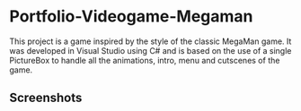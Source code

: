 # Portfolio-Videogame-Megaman

This project is a game inspired by the style of the classic MegaMan game. It was developed in Visual Studio using C# and is based on the use of a single PictureBox to handle all the animations, intro, menu and cutscenes of the game.

## Screenshots



